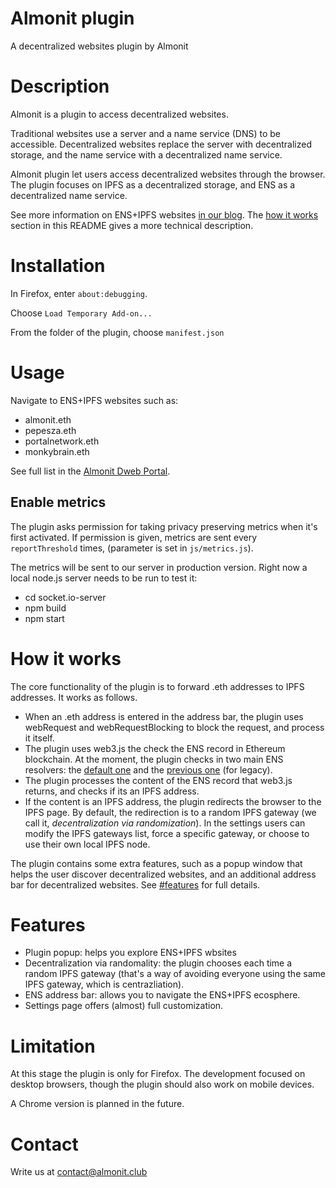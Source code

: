 # Almonit plugin
A decentralized websites plugin by Almonit

# Description
Almonit is a plugin to access decentralized websites.

Traditional websites use a server and a name service (DNS) to be accessible. Decentralized websites replace the server with decentralized storage, and the name service with a decentralized name service.

Almonit plugin let users access decentralized websites through the browser. The plugin focuses on IPFS as a decentralized storage, and ENS as a decentralized name service. 

See more information on ENS+IPFS websites [in our blog](http://almonit.club/blog/ens+ipfs/ENSIPFS-Part-1-Introduction.html). The [how it works](#how-it-works) section in this README gives a more technical description.

# Installation
In Firefox, enter `about:debugging`.

Choose `Load Temporary Add-on...`

From the folder of the plugin, choose `manifest.json`

# Usage
Navigate to ENS+IPFS websites such as:
- almonit.eth
- pepesza.eth
- portalnetwork.eth
- monkybrain.eth

See full list in the [Almonit Dweb Portal](http://almonit.club/).

## Enable metrics
The plugin asks permission for taking privacy preserving metrics when it's first activated. If permission is given, metrics are sent every `reportThreshold` times, (parameter is set in `js/metrics.js`). 

The metrics will be sent to our server in production version. Right now a local node.js server needs to be run to test it:

- cd socket.io-server
- npm build
- npm start


# How it works
The core functionality of the plugin is to forward .eth addresses to IPFS addresses. It works as follows.

- When an .eth address is entered in the address bar, the plugin uses webRequest and webRequestBlocking to block the request, and process it itself.
- The plugin uses web3.js the check the ENS record in Ethereum blockchain. At the moment, the plugin checks in two main ENS resolvers: the [default one](https://etherscan.io/address/0xD3ddcCDD3b25A8a7423B5bEe360a42146eb4Baf3) and the [previous one](https://etherscan.io/address/0x1da022710dF5002339274AaDEe8D58218e9D6AB5) (for legacy).
- The plugin processes the content of the ENS record that web3.js returns, and checks if its an IPFS address.
- If the content is an IPFS address, the plugin redirects the browser to the IPFS page.  By default, the redirection is to a random IPFS gateway (we call it, *decentralization via randomization*). In the settings users can modify the IPFS gateways list, force a specific gateway, or choose to use their own local IPFS node.

The plugin contains some extra features, such as a popup window that helps the user discover decentralized websites, and an additional address bar for decentralized websites. See [#features](features) for full details.

# Features
- Plugin popup: helps you explore ENS+IPFS wbsites
- Decentralization via randomality: the plugin chooses each time a random IPFS gateway (that's a way of avoiding everyone using the same IPFS gateway, which is centrazliation).
- ENS address bar: allows you to navigate the ENS+IPFS ecosphere.
- Settings page offers (almost) full customization.

# Limitation
At this stage the plugin is only for Firefox. The development focused on desktop browsers, though the plugin should also work on mobile devices.

A Chrome version is planned in the future.

# Contact
Write us at contact@almonit.club
